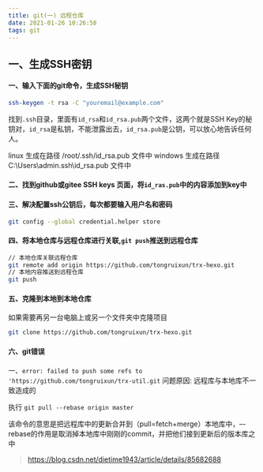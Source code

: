 ```yaml
---
title: git(一) 远程仓库
date: 2021-01-26 10:26:58
tags: git
---
```





## 一、生成SSH密钥
#### 一、输入下面的git命令，生成SSH秘钥
```bash
ssh-keygen -t rsa -C "youremail@example.com"
```
找到`.ssh`目录，里面有`id_rsa`和`id_rsa.pub`两个文件，这两个就是SSH Key的秘钥对，`id_rsa`是私钥，不能泄露出去，`id_rsa.pub`是公钥，可以放心地告诉任何人。

linux   生成在路径 /root/.ssh/id_rsa.pub  文件中
windows 生成在路径 C:\Users\admin\.ssh\id_rsa.pub 文件中

<!--more-->

#### 二、找到github或gitee  SSH keys 页面，将`id_ras.pub`中的内容添加到key中

#### 三、解决配置ssh公钥后，每次都要输入用户名和密码

```bash
git config --global credential.helper store
```

#### 四、将本地仓库与远程仓库进行关联,`git push`推送到远程仓库

```bash
// 本地仓库关联远程仓库
git remote add origin https://github.com/tongruixun/trx-hexo.git
// 本地内容推送到远程仓库
git push
```

#### 五、克隆到本地到本地仓库

如果需要再另一台电脑上或另一个文件夹中克隆项目

```bash
git clone https://github.com/tongruixun/trx-hexo.git
```

#### 六、git错误

一、`error: failed to push some refs to 'https://github.com/tongruixun/trx-util.git`
问题原因: 远程库与本地库不一致造成的

执行 `git pull --rebase origin master`

该命令的意思是把远程库中的更新合并到（pull=fetch+merge）本地库中，–-rebase的作用是取消掉本地库中刚刚的commit，并把他们接到更新后的版本库之中


> https://blog.csdn.net/dietime1943/article/details/85682688
